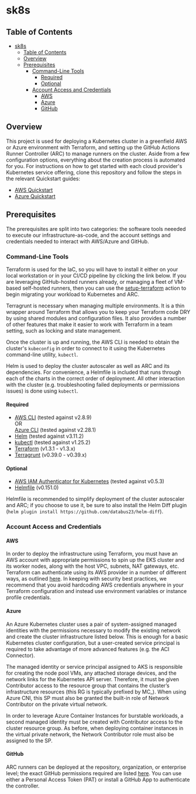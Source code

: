 # sk8s

<!---Placeholder for badges-->

## Table of Contents
- [sk8s](#sk8s)
  - [Table of Contents](#table-of-contents)
  - [Overview](#overview)
  - [Prerequisites](#prerequisites)
    - [Command-Line Tools](#command-line-tools)
      - [Required](#required)
      - [Optional](#optional)
    - [Account Access and Credentials](#account-access-and-credentials)
      - [AWS](#aws)
      - [Azure](#azure)
      - [GitHub](#github)

## Overview
This project is used for deploying a Kubernetes cluster in a greenfield AWS or Azure environment with Terraform, and setting up the GitHub Actions Runner Controller (ARC) to manage runners on the cluster. Aside from a few configuration options, everything about the creation process is automated for you. For instructions on how to get started with each cloud provider's Kubernetes service offering, clone this repository and follow the steps in the relevant Quickstart guides:

- [AWS Quickstart](docs/aws.md)
- [Azure Quickstart](docs/azure.md)

## Prerequisites
The prerequisites are split into two categories: the software tools neeeded to execute our infrastructure-as-code, and the account settings and credentials needed to interact with AWS/Azure and GitHub.

### Command-Line Tools
Terraform is used for the IaC, so you will have to install it either on your local workstation or in your CI/CD pipeline by clicking the link below. If you are leveraging GitHub-hosted runners already, or managing a fleet of VM-based self-hosted runners, then you can use the [setup-terraform](https://github.com/hashicorp/setup-terraform) action to begin migrating your workload to Kubernetes and ARC.

Terragrunt is necessary when managing multiple environments. It is a thin wrapper around Terraform that allows you to keep your Terraform code DRY by using shared modules and configuration files. It also provides a number of other features that make it easier to work with Terraform in a team setting, such as locking and state management.

Once the cluster is up and running, the AWS CLI is needed to obtain the cluster's `kubeconfig` in order to connect to it using the Kubernetes command-line utility, `kubectl`.

Helm is used to deploy the cluster autoscaler as well as ARC and its dependencies. For convenience, a Helmfile is included that runs through each of the charts in the correct order of deployment. All other interaction with the cluster (e.g. troubleshooting failed deployments or permissions issues) is done using `kubectl`.

#### Required
- [AWS CLI](https://docs.aws.amazon.com/cli/latest/userguide/install-cliv2.html) (tested against v2.8.9)  
OR  
[Azure CLI](https://docs.microsoft.com/en-us/cli/azure/install-azure-cli) (tested against v2.28.1)
- [Helm](https://helm.sh/docs/intro/install/) (tested against v3.11.2)
- [kubectl](https://kubernetes.io/docs/tasks/tools/install-kubectl/) (tested against v1.25.2)
- [Terraform](https://developer.hashicorp.com/terraform/downloads?product_intent=terraform) (v1.3.1 - v1.3.x)
- [Terragrunt](https://terragrunt.gruntwork.io/docs/getting-started/install/) (v0.39.0 - v0.39.x)

#### Optional
- [AWS IAM Authenticator for Kubernetes](https://docs.aws.amazon.com/eks/latest/userguide/install-aws-iam-authenticator.html) (tested against v0.5.3)
- [Helmfile](https://helmfile.readthedocs.io/en/latest/) (v0.151.0)

Helmfile is recommended to simplify deployment of the cluster autoscaler and ARC; if you choose to use it, be sure to also install the Helm Diff plugin (`helm plugin install https://github.com/databus23/helm-diff`).

### Account Access and Credentials

#### AWS
In order to deploy the infrastructure using Terraform, you must have an AWS account with appropriate permissions to spin up the EKS cluster and its worker nodes, along with the host VPC, subnets, NAT gateways, etc. Terraform can authenticate using its AWS provider in a number of different ways, as outlined [here](https://registry.terraform.io/providers/hashicorp/aws/latest/docs#authentication-and-configuration). In keeping with security best practices, we recommend that you avoid hardcoding AWS credentials anywhere in your Terraform configuration and instead use environment variables or instance profile credentials. 

#### Azure
An Azure Kubernetes cluster uses a pair of system-assigned managed identities with the permissions necessary to modify the existing network and create the cluster infrastructure listed below. This is enough for a basic Kubernetes cluster configuration, but a user-created service principal is required to take advantage of more advanced features (e.g. the ACI Connector).

The managed identity or service principal assigned to AKS is responsible for creating the node pool VMs, any attached storage devices, and the network links for the Kubernetes API server. Therefore, it must be given Contributor access to the resource group that contains the cluster’s infrastructure resources (this RG is typically prefixed by MC_). When using Azure CNI, this SP must also be granted the built-in role of Network Contributor on the private virtual network.

In order to leverage Azure Container Instances for burstable workloads, a second managed identity must be created with Contributor access to the cluster resource group. As before, when deploying container instances in the virtual private network, the Network Contributor role must also be assigned to the SP.

#### GitHub

ARC runners can be deployed at the repository, organization, or enterprise level; the exact GitHub permissions required are listed [here](https://github.com/actions/actions-runner-controller/blob/master/docs/authenticating-to-the-github-api.md). You can use either a Personal Access Token (PAT) or install a GitHub App to authenticate the controller.
